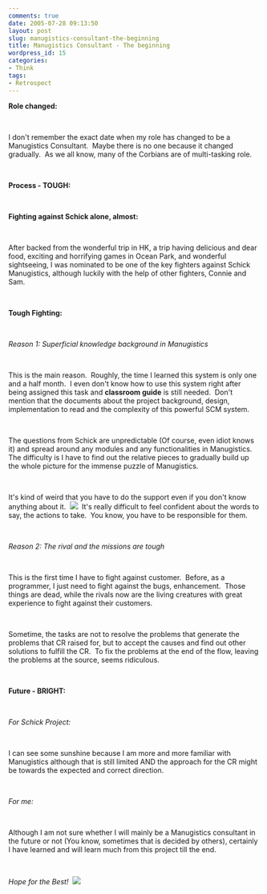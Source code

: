 ```yaml
---
comments: true
date: 2005-07-28 09:13:50
layout: post
slug: manugistics-consultant-the-beginning
title: Manugistics Consultant - The beginning
wordpress_id: 15
categories:
- Think
tags:
- Retrospect
---
```


**Role changed:**




 




I don't remember the exact date when my role has changed to be a Manugistics Consultant.  Maybe there is no one because it changed gradually.  As we all know, many of the Corbians are of multi-tasking role.




 




**Process - TOUGH:**




 




**Fighting against Schick alone, almost:**




 




After backed from the wonderful trip in HK, a trip having delicious and dear food, exciting and horrifying games in Ocean Park, and wonderful sightseeing, I was nominated to be one of the key fighters against Schick Manugistics, although luckily with the help of other fighters, Connie and Sam.




 




**Tough Fighting:**




 




_Reason 1: Superficial knowledge background in Manugistics_




 




This is the main reason.  Roughly, the time I learned this system is only one and a half month.  I even don't know how to use this system right after being assigned this task and __classroom guide__ is still needed.  Don't mention that the documents about the project background, design, implementation to read and the complexity of this powerful SCM system.




 




The questions from Schick are unpredictable (Of course, even idiot knows it) and spread around any modules and any functionalities in Manugistics.  The difficulty is I have to find out the relative pieces to gradually build up the whole picture for the immense puzzle of Manugistics.




 




It's kind of weird that you have to do the support even if you don't know anything about it.  ![](http://spaces.msn.com/rte/emoticons/smile_tongue.gif)  It's really difficult to feel confident about the words to say, the actions to take.  You know, you have to be responsible for them.




 




_Reason 2: The rival and the missions are tough_




 




This is the first time I have to fight against customer.  Before, as a programmer, I just need to fight against the bugs, enhancement.  Those things are dead, while the rivals now are the living creatures with great experience to fight against their customers.




 




Sometime, the tasks are not to resolve the problems that generate the problems that CR raised for, but to accept the causes and find out other solutions to fulfill the CR.  To fix the problems at the end of the flow, leaving the problems at the source, seems ridiculous.




 




**Future - BRIGHT:**




 




_For Schick Project:_




 




I can see some sunshine because I am more and more familiar with Manugistics although that is still limited AND the approach for the CR might be towards the expected and correct direction.




 




_For me:_




 




Although I am not sure whether I will mainly be a Manugistics consultant in the future or not (You know, sometimes that is decided by others), certainly I have learned and will learn much from this project till the end.




 




_Hope for the Best!_  ![](http://spaces.msn.com/rte/emoticons/smile_teeth.gif)
